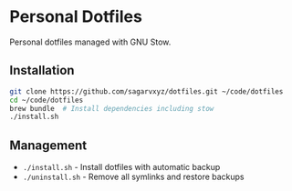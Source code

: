 # Personal Dotfiles

Personal dotfiles managed with GNU Stow.

## Installation

```bash
git clone https://github.com/sagarvxyz/dotfiles.git ~/code/dotfiles
cd ~/code/dotfiles
brew bundle  # Install dependencies including stow
./install.sh
```

## Management

- `./install.sh` - Install dotfiles with automatic backup
- `./uninstall.sh` - Remove all symlinks and restore backups
